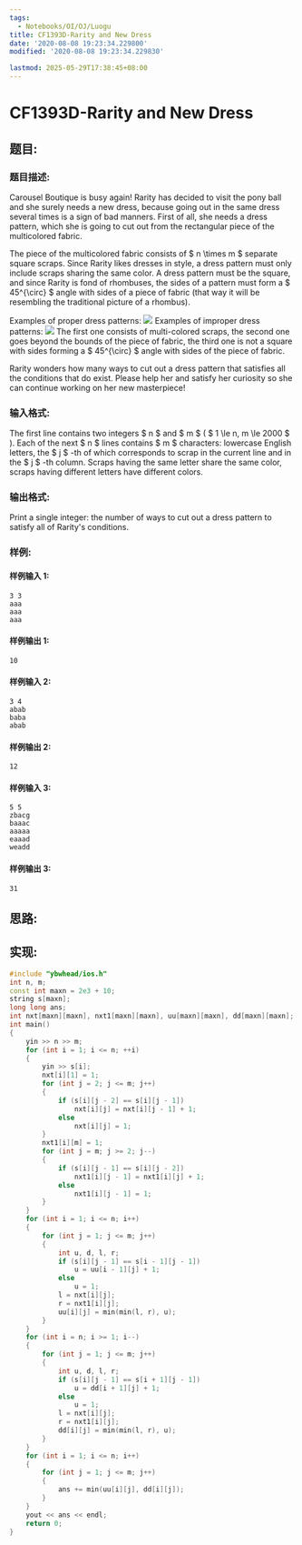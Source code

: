```yaml
---
tags:
  - Notebooks/OI/OJ/Luogu
title: CF1393D-Rarity and New Dress
date: '2020-08-08 19:23:34.229800'
modified: '2020-08-08 19:23:34.229830'

lastmod: 2025-05-29T17:38:45+08:00
---
```


# CF1393D-Rarity and New Dress

## 题目:

### 题目描述:

Carousel Boutique is busy again! Rarity has decided to visit the pony ball and she surely needs a new dress, because going out in the same dress several times is a sign of bad manners. First of all, she needs a dress pattern, which she is going to cut out from the rectangular piece of the multicolored fabric.

The piece of the multicolored fabric consists of $ n \times m $ separate square scraps. Since Rarity likes dresses in style, a dress pattern must only include scraps sharing the same color. A dress pattern must be the square, and since Rarity is fond of rhombuses, the sides of a pattern must form a $ 45^{\circ} $ angle with sides of a piece of fabric (that way it will be resembling the traditional picture of a rhombus).

Examples of proper dress patterns: ![](https://cdn.luogu.com.cn/upload/vjudge_pic/CF1393D/1313c2f6e2e4ec2b50b9f433196c0f6817a45d78.png) Examples of improper dress patterns: ![](https://cdn.luogu.com.cn/upload/vjudge_pic/CF1393D/53b6557287b6852020c7bea84c9bc4969c632d30.png) The first one consists of multi-colored scraps, the second one goes beyond the bounds of the piece of fabric, the third one is not a square with sides forming a $ 45^{\circ} $ angle with sides of the piece of fabric.

Rarity wonders how many ways to cut out a dress pattern that satisfies all the conditions that do exist. Please help her and satisfy her curiosity so she can continue working on her new masterpiece!

### 输入格式:

The first line contains two integers $ n $ and $ m $ ( $ 1       \le n, m \le 2000 $ ). Each of the next $ n $ lines contains $ m $ characters: lowercase English letters, the $ j $ -th of which corresponds to scrap in the current line and in the $ j $ -th column. Scraps having the same letter share the same color, scraps having different letters have different colors.

### 输出格式:

Print a single integer: the number of ways to cut out a dress pattern to satisfy all of Rarity's conditions.

### 样例:

#### 样例输入 1:

```
3 3
aaa
aaa
aaa
```

#### 样例输出 1:

```
10
```

#### 样例输入 2:

```
3 4
abab
baba
abab
```

#### 样例输出 2:

```
12
```

#### 样例输入 3:

```
5 5
zbacg
baaac
aaaaa
eaaad
weadd
```

#### 样例输出 3:

```
31
```

## 思路:

## 实现:

```cpp
#include "ybwhead/ios.h"
int n, m;
const int maxn = 2e3 + 10;
string s[maxn];
long long ans;
int nxt[maxn][maxn], nxt1[maxn][maxn], uu[maxn][maxn], dd[maxn][maxn];
int main()
{
    yin >> n >> m;
    for (int i = 1; i <= n; ++i)
    {
        yin >> s[i];
        nxt[i][1] = 1;
        for (int j = 2; j <= m; j++)
        {
            if (s[i][j - 2] == s[i][j - 1])
                nxt[i][j] = nxt[i][j - 1] + 1;
            else
                nxt[i][j] = 1;
        }
        nxt1[i][m] = 1;
        for (int j = m; j >= 2; j--)
        {
            if (s[i][j - 1] == s[i][j - 2])
                nxt1[i][j - 1] = nxt1[i][j] + 1;
            else
                nxt1[i][j - 1] = 1;
        }
    }
    for (int i = 1; i <= n; i++)
    {
        for (int j = 1; j <= m; j++)
        {
            int u, d, l, r;
            if (s[i][j - 1] == s[i - 1][j - 1])
                u = uu[i - 1][j] + 1;
            else
                u = 1;
            l = nxt[i][j];
            r = nxt1[i][j];
            uu[i][j] = min(min(l, r), u);
        }
    }
    for (int i = n; i >= 1; i--)
    {
        for (int j = 1; j <= m; j++)
        {
            int u, d, l, r;
            if (s[i][j - 1] == s[i + 1][j - 1])
                u = dd[i + 1][j] + 1;
            else
                u = 1;
            l = nxt[i][j];
            r = nxt1[i][j];
            dd[i][j] = min(min(l, r), u);
        }
    }
    for (int i = 1; i <= n; i++)
    {
        for (int j = 1; j <= m; j++)
        {
            ans += min(uu[i][j], dd[i][j]);
        }
    }
    yout << ans << endl;
    return 0;
}
```
